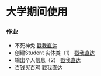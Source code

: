 # 大学期间使用

### 作业

- 不死神兔      [戳我直达](./homework/ImmortalRabbit.java ) 
- 创建Student 实体类（1）   [戳我直达](./homework/Student.java ) 
- 输出个人信息（2） [戳我直达](./homework/StudentDemo.java ) 
- 百钱买百鸡  [戳我直达](./homework/Chicken.java ) 

